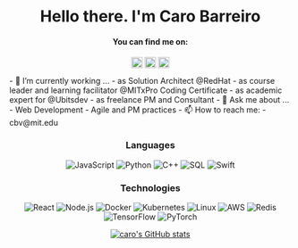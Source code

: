 <div align="center">
  
# Hello there. I'm Caro Barreiro
  
#### You can find me on: 
<a href="https://github.com/carobarreirov" target="_blank"><img align="center" src="https://cdn.jsdelivr.net/npm/simple-icons@3.0.1/icons/github.svg" alt="caro barreiro" height="20" width="20" /></a>
<a href="https://twitter.com/carobarreirov" target="_blank"><img align="center" src="https://cdn.jsdelivr.net/npm/simple-icons@3.0.1/icons/twitter.svg" alt="caro barreiro" height="20" width="20" /></a>
<a href="https://www.linkedin.com/in/carobarreirov/" target="_blank"><img align="center" src="https://cdn.jsdelivr.net/npm/simple-icons@3.0.1/icons/linkedin.svg" alt="caro barreiro" height="20" width="20" /></a>

</div>
- 🔭 I’m currently working ...
  - as Solution Architect @RedHat
  - as course leader and learning facilitator @MITxPro Coding Certificate
  - as academic expert for @Ubitsdev
  - as freelance PM and Consultant
- 💬 Ask me about ...
  - Web Development
  - Agile and PM practices
- 📫 How to reach me: 
  - cbv@mit.edu

<div align="center">

### Languages

![JavaScript](https://img.shields.io/badge/-JavaScript-000?&logo=JavaScript)
![Python](https://img.shields.io/badge/-Python-000?&logo=Python)
![C++](https://img.shields.io/badge/-C++-000?&logo=c%2b%2b&logoColor=00599C)
![SQL](https://img.shields.io/badge/-SQL-000?&logo=MySQL)
![Swift](https://img.shields.io/badge/-Swift-000?&logo=Swift)

### Technologies

![React](https://img.shields.io/badge/-React-000?&logo=React)
![Node.js](https://img.shields.io/badge/-Node.js-000?&logo=node.js)
![Docker](https://img.shields.io/badge/-Docker-000?&logo=Docker)
![Kubernetes](https://img.shields.io/badge/-Kubernetes-000?&logo=Kubernetes)
![Linux](https://img.shields.io/badge/-Linux-000?&logo=Linux)
![AWS](https://img.shields.io/badge/-AWS-000?&logo=Amazon-AWS&logoColor=F90)
![Redis](https://img.shields.io/badge/-Redis-000?&logo=Redis)
![TensorFlow](https://img.shields.io/badge/-TensorFlow-000?&logo=TensorFlow)
![PyTorch](https://img.shields.io/badge/-PyTorch-000?&logo=PyTorch)

[![caro's GitHub stats](https://github-readme-stats.vercel.app/api?username=carobarreirov&hide=stars&count_private=true&show_icons=true&theme=graywhite&title_color=DB979F&icon_color=CF6168)](https://github.com/carobarreirov/github-readme-stats)
  
 </div>

